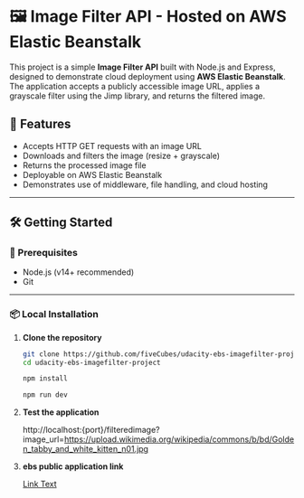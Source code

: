 # 🖼️ Image Filter API - Hosted on AWS Elastic Beanstalk

This project is a simple **Image Filter API** built with Node.js and Express, designed to demonstrate cloud deployment using **AWS Elastic Beanstalk**. The application accepts a publicly accessible image URL, applies a grayscale filter using the Jimp library, and returns the filtered image.

## 🚀 Features

- Accepts HTTP GET requests with an image URL
- Downloads and filters the image (resize + grayscale)
- Returns the processed image file
- Deployable on AWS Elastic Beanstalk
- Demonstrates use of middleware, file handling, and cloud hosting

---

## 🛠️ Getting Started

### 🔧 Prerequisites

- Node.js (v14+ recommended)
- Git

---

### 📦 Local Installation

1. **Clone the repository**
   ```bash
   git clone https://github.com/fiveCubes/udacity-ebs-imagefilter-project.git
   cd udacity-ebs-imagefilter-project

   npm install

   npm run dev

2. **Test the application**

    http://localhost:{port}/filteredimage?image_url=https://upload.wikimedia.org/wikipedia/commons/b/bd/Golden_tabby_and_white_kitten_n01.jpg
   

3. **ebs public application link**

    [Link Text](http://elastic-bean-stalk-image-processing-dev.us-east-1.elasticbeanstalk.com/)
